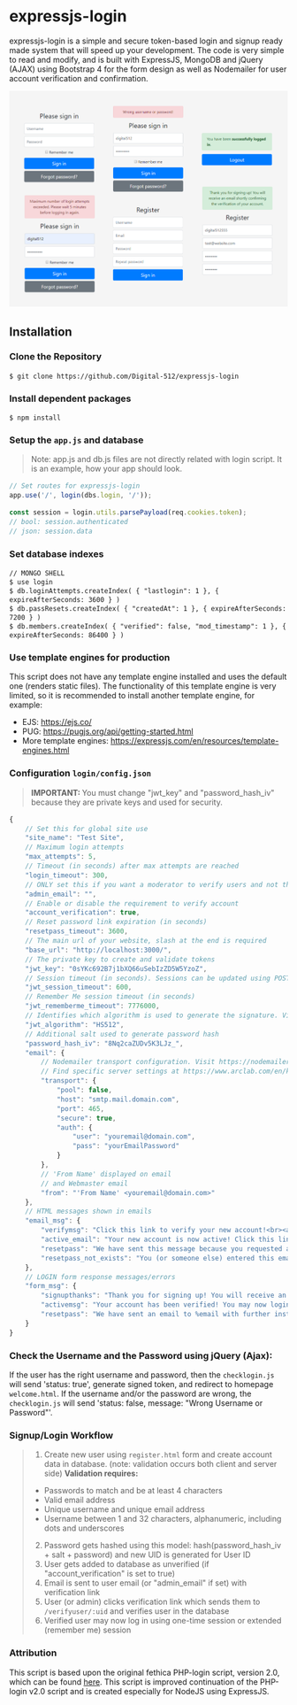 # expressjs-login
expressjs-login is a simple and secure token-based login and signup ready made system that will speed up your development. The code is very simple to read and modify, and is built with ExpressJS, MongoDB and jQuery (AJAX) using Bootstrap 4 for the form design as well as Nodemailer for user account verification and confirmation.

![Login Page Screenshot](https://raw.githubusercontent.com/Digital-512/expressjs-login/master/expressjs_login_photo1a.png "Login Page Screenshot")

## Installation

### Clone the Repository
	$ git clone https://github.com/Digital-512/expressjs-login

### Install dependent packages
	$ npm install

### Setup the `app.js` and database
> Note: app.js and db.js files are not directly related with login script. It is an example, how your app should look.

```js
// Set routes for expressjs-login
app.use('/', login(dbs.login, '/'));
```
```js
const session = login.utils.parsePayload(req.cookies.token);
// bool: session.authenticated
// json: session.data
```

### Set database indexes
	// MONGO SHELL
	$ use login
	$ db.loginAttempts.createIndex( { "lastlogin": 1 }, { expireAfterSeconds: 3600 } )
	$ db.passResets.createIndex( { "createdAt": 1 }, { expireAfterSeconds: 7200 } )
	$ db.members.createIndex( { "verified": false, "mod_timestamp": 1 }, { expireAfterSeconds: 86400 } )

### Use template engines for production
This script does not have any template engine installed and uses the default one (renders static files). The functionality of this template engine is very limited, so it is recommended to install another template engine, for example:
* EJS: https://ejs.co/
* PUG: https://pugjs.org/api/getting-started.html
* More template engines: https://expressjs.com/en/resources/template-engines.html

### Configuration `login/config.json`
> <b>IMPORTANT: </b>You must change "jwt_key" and "password_hash_iv" because they are private keys and used for security.

```js
{
    // Set this for global site use
	"site_name": "Test Site",
	// Maximum login attempts
    "max_attempts": 5,
	// Timeout (in seconds) after max attempts are reached
    "login_timeout": 300,
	// ONLY set this if you want a moderator to verify users and not the users themselves, otherwise leave blank
    "admin_email": "",
	// Enable or disable the requirement to verify account
    "account_verification": true,
	// Reset password link expiration (in seconds)
    "resetpass_timeout": 3600,
	// The main url of your website, slash at the end is required
    "base_url": "http://localhost:3000/",
	// The private key to create and validate tokens
    "jwt_key": "0sYKc692B7j1bXQ66uSebIzZD5W5YzoZ",
	// Session timeout (in seconds). Sessions can be updated using POST request
    "jwt_session_timeout": 600,
	// Remember Me session timeout (in seconds)
    "jwt_rememberme_timeout": 7776000,
	// Identifies which algorithm is used to generate the signature. Visit https://jwt.io/ for more information
    "jwt_algorithm": "HS512",
	// Additional salt used to generate password hash
    "password_hash_iv": "8Nq2caZUDv5K3LJz_",
    "email": {
        // Nodemailer transport configuration. Visit https://nodemailer.com/smtp/ for more information
		// Find specific server settings at https://www.arclab.com/en/kb/email/list-of-smtp-and-pop3-servers-mailserver-list.html
		"transport": {
            "pool": false,
            "host": "smtp.mail.domain.com",
            "port": 465,
            "secure": true,
            "auth": {
                "user": "youremail@domain.com",
                "pass": "yourEmailPassword"
            }
        },
		// 'From Name' displayed on email
		// and Webmaster email
        "from": "'From Name' <youremail@domain.com>"
    },
	// HTML messages shown in emails
    "email_msg": {
        "verifymsg": "Click this link to verify your new account!<br><a href='%verify_url'>%verify_url</a>",
        "active_email": "Your new account is now active! Click this link to log in!<br><a href='%signin_url'>%signin_url</a>",
        "resetpass": "We have sent this message because you requested a password reset.<br>To reset password and get back into your account, click the link below:<br><a href='%reset_url'>%reset_url</a><br><br>This link will expire in 1 hour.<br>If you did not attempt to reset password, please ignore this email.",
        "resetpass_not_exists": "You (or someone else) entered this email address when trying to change the password.<br><br>However, this email address is not on our database of registered users and therefore the attempted password change has failed.<br><br>If you did not attempt to reset password, please ignore this email."
    },
	// LOGIN form response messages/errors
    "form_msg": {
        "signupthanks": "Thank you for signing up! You will receive an email shortly confirming the verification of your account.",
        "activemsg": "Your account has been verified! You may now login at <br><a href='%signin_url'>%signin_url</a>",
        "resetpass": "We have sent an email to %email with further instructions."
    }
}
```

### Check the Username and the Password using jQuery (Ajax):
If the user has the right username and password, then the `checklogin.js` will send 'status: true', generate signed token, and redirect to homepage `welcome.html`. If the username and/or the password are wrong, the `checklogin.js` will send 'status: false, message: "Wrong Username or Password"'.

### Signup/Login Workflow
> 1) Create new user using `register.html` form and create account data in database. (note: validation occurs both client and server side)
> <b>Validation requires:</b>
> - Passwords to match and be at least 4 characters
> - Valid email address
> - Unique username and unique email address
> - Username between 1 and 32 characters, alphanumeric, including dots and underscores
> 2) Password gets hashed using this model: hash(password_hash_iv + salt + password) and new UID is generated for User ID
> 3) User gets added to database as unverified (if "account_verification" is set to true)
> 4) Email is sent to user email (or "admin_email" if set) with verification link
> 5) User (or admin) clicks verification link which sends them to `/verifyuser/:uid` and verifies user in the database
> 6) Verified user may now log in using one-time session or extended (remember me) session

### Attribution
This script is based upon the original fethica PHP-login script, version 2.0, which can be found [here](https://github.com/therecluse26/PHP-Login/tree/v2.0). This script is improved continuation of the PHP-login v2.0 script and is created especially for NodeJS using ExpressJS.
